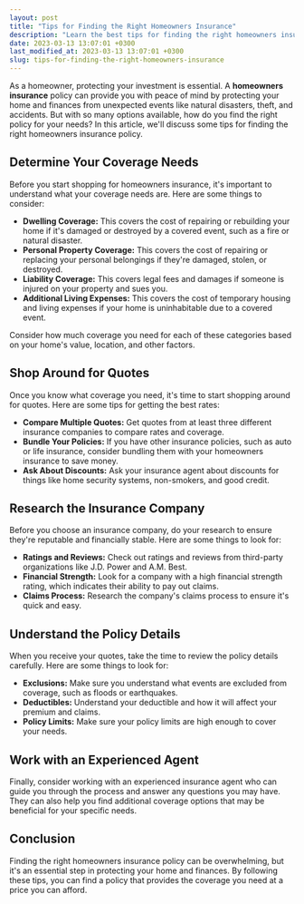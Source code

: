 ```yaml
---
layout: post
title: "Tips for Finding the Right Homeowners Insurance"
description: "Learn the best tips for finding the right homeowners insurance policy to protect your home and finances. Our insurance expert provides advice and resources for homeowners."
date: 2023-03-13 13:07:01 +0300last_modified_at: 2023-03-13 13:07:01 +0300
slug: tips-for-finding-the-right-homeowners-insurance
---
```



As a homeowner, protecting your investment is essential. A **homeowners insurance** policy can provide you with peace of mind by protecting your home and finances from unexpected events like natural disasters, theft, and accidents. But with so many options available, how do you find the right policy for your needs? In this article, we'll discuss some tips for finding the right homeowners insurance policy.

## Determine Your Coverage Needs

Before you start shopping for homeowners insurance, it's important to understand what your coverage needs are. Here are some things to consider:

- **Dwelling Coverage:** This covers the cost of repairing or rebuilding your home if it's damaged or destroyed by a covered event, such as a fire or natural disaster.
- **Personal Property Coverage:** This covers the cost of repairing or replacing your personal belongings if they're damaged, stolen, or destroyed.
- **Liability Coverage:** This covers legal fees and damages if someone is injured on your property and sues you.
- **Additional Living Expenses:** This covers the cost of temporary housing and living expenses if your home is uninhabitable due to a covered event.

Consider how much coverage you need for each of these categories based on your home's value, location, and other factors.

## Shop Around for Quotes

Once you know what coverage you need, it's time to start shopping around for quotes. Here are some tips for getting the best rates:

- **Compare Multiple Quotes:** Get quotes from at least three different insurance companies to compare rates and coverage.
- **Bundle Your Policies:** If you have other insurance policies, such as auto or life insurance, consider bundling them with your homeowners insurance to save money.
- **Ask About Discounts:** Ask your insurance agent about discounts for things like home security systems, non-smokers, and good credit.

## Research the Insurance Company

Before you choose an insurance company, do your research to ensure they're reputable and financially stable. Here are some things to look for:

- **Ratings and Reviews:** Check out ratings and reviews from third-party organizations like J.D. Power and A.M. Best.
- **Financial Strength:** Look for a company with a high financial strength rating, which indicates their ability to pay out claims.
- **Claims Process:** Research the company's claims process to ensure it's quick and easy.

## Understand the Policy Details

When you receive your quotes, take the time to review the policy details carefully. Here are some things to look for:

- **Exclusions:** Make sure you understand what events are excluded from coverage, such as floods or earthquakes.
- **Deductibles:** Understand your deductible and how it will affect your premium and claims.
- **Policy Limits:** Make sure your policy limits are high enough to cover your needs.

## Work with an Experienced Agent

Finally, consider working with an experienced insurance agent who can guide you through the process and answer any questions you may have. They can also help you find additional coverage options that may be beneficial for your specific needs.

## Conclusion

Finding the right homeowners insurance policy can be overwhelming, but it's an essential step in protecting your home and finances. By following these tips, you can find a policy that provides the coverage you need at a price you can afford.
